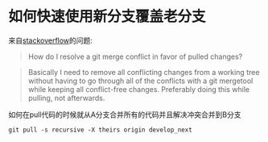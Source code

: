 # 如何快速使用新分支覆盖老分支

来自[stackoverflow](https://stackoverflow.com/questions/10697463/resolve-git-merge-conflicts-in-favor-of-their-changes-during-a-pull/10697551)的问题: 
> How do I resolve a git merge conflict in favor of pulled changes?

> Basically I need to remove all conflicting changes from a working tree without having to go through all of the conflicts with a git mergetool while keeping all conflict-free changes. Preferably doing this while pulling, not afterwards.

如何在pull代码的时候就从A分支合并所有的代码并且解决冲突合并到B分支

`git pull -s recursive -X theirs origin develop_next`